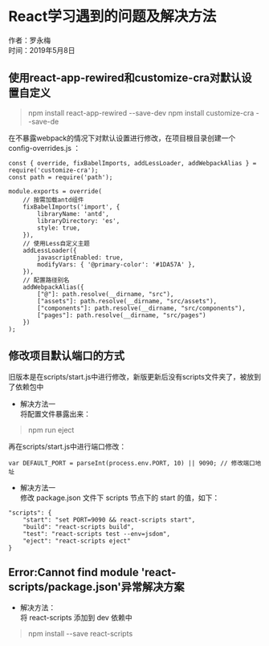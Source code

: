 # React学习遇到的问题及解决方法

作者：罗永梅  
时间：2019年5月8日

## 使用react-app-rewired和customize-cra对默认设置自定义

> npm install react-app-rewired --save-dev
> npm install customize-cra --save-de

在不暴露webpack的情况下对默认设置进行修改，在项目根目录创建一个 config-overrides.js ：
```
const { override, fixBabelImports, addLessLoader, addWebpackAlias } = require('customize-cra');
const path = require('path');

module.exports = override(
    // 按需加载antd组件
    fixBabelImports('import', {
        libraryName: 'antd',
        libraryDirectory: 'es',
        style: true,
    }),
    // 使用Less自定义主题
    addLessLoader({
        javascriptEnabled: true,
        modifyVars: { '@primary-color': '#1DA57A' },
    }),
    // 配置路径别名
    addWebpackAlias({        
        ["@"]: path.resolve(__dirname, "src"),
        ["assets"]: path.resolve(__dirname, "src/assets"),
        ["components"]: path.resolve(__dirname, "src/components"),
        ["pages"]: path.resolve(__dirname, "src/pages")
    })
);
```

## 修改项目默认端口的方式
旧版本是在scripts/start.js中进行修改，新版更新后没有scripts文件夹了，被放到了依赖包中
* 解决方法一  
将配置文件暴露出来：
> npm run eject

再在scripts/start.js中进行端口修改：
```
var DEFAULT_PORT = parseInt(process.env.PORT, 10) || 9090; // 修改端口地址
```

* 解决方法一  
修改 package.json 文件下 scripts 节点下的 start 的值，如下：
```
"scripts": {
    "start": "set PORT=9090 && react-scripts start",
    "build": "react-scripts build",
    "test": "react-scripts test --env=jsdom",
    "eject": "react-scripts eject"
}
```

## Error:Cannot find module 'react-scripts/package.json'异常解决方案
* 解决方法：  
将 react-scripts 添加到 dev 依赖中
> npm install --save react-scripts


